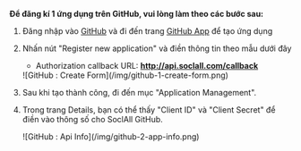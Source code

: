 __Để đăng kí 1 ứng dụng trên GitHub, vui lòng làm theo các bước sau:__

1. Đăng nhập vào [GitHub](https://github.com/) và đi đến trang [GitHub App](https://github.com/settings/applications) để tạo ứng dụng
2. Nhấn nút "Register new application" và điền thông tin theo mẫu dưới đây
    * Authorization callback URL: __http://api.soclall.com/callback__
    
    <div class="soclall-br"></div>
    ![GitHub : Create Form](/img/github-1-create-form.png)
    <div class="soclall-br"></div>
    
3. Sau khi tạo thành công, đi đến mục "Application Management".
4. Trong trang Details, bạn có thể thấy "Client ID" và "Client Secret" để điền vào thông số cho SoclAll GitHub.
    <div class="soclall-br"></div>
    ![GitHub : Api Info](/img/github-2-app-info.png)
    <div class="soclall-br"></div>